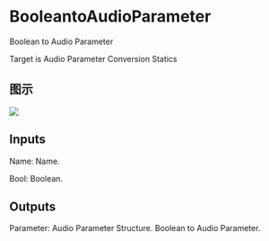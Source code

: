 # BooleantoAudioParameter

Boolean to Audio Parameter

Target is Audio Parameter Conversion Statics

## 图示

![]($-20221218-18063960.png)

## Inputs

Name: Name.

Bool: Boolean.  

## Outputs

Parameter: Audio Parameter Structure. Boolean to Audio Parameter.

